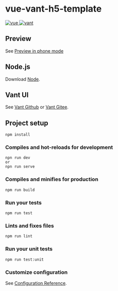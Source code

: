 # vue-vant-h5-template

<p align="left">
  <a href="https://github.com/vuejs/vue">
    <img src="https://img.shields.io/badge/vue-2.6.11-brightgreen.svg" alt="vue">
  </a>
  <a href="https://github.com/youzan/vant">
    <img src="https://img.shields.io/badge/vant-2.5.4-brightgreen.svg" alt="vant">
  </a>
</p>

## Preview
See [Preview in phone mode](https://juminp.github.io/vue-vant-h5-template/dist/index.html)

## Node.js 
Download [Node](https://nodejs.org/en/download/).

## Vant UI
See [Vant Github](https://youzan.github.io/vant/) or
    [Vant Gitee](https://vant-contrib.gitee.io/vant/).

## Project setup
```
npm install
```

### Compiles and hot-reloads for development
```
npn run dev
or
npn run serve
```

### Compiles and minifies for production
```
npm run build
```

### Run your tests
```
npm run test
```

### Lints and fixes files
```
npm run lint
```

### Run your unit tests
```
npm run test:unit
```

### Customize configuration
See [Configuration Reference](https://cli.vuejs.org/config/).
